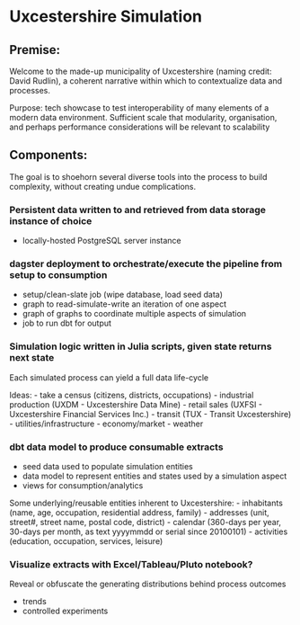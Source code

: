 # Uxcestershire Simulation 

## Premise: 

Welcome to the made-up municipality of Uxcestershire (naming credit: David Rudlin), a coherent narrative within which to contextualize data and processes. 

Purpose: tech showcase to test interoperability of many elements of a modern data environment. Sufficient scale that modularity, organisation, and perhaps performance considerations will be relevant to scalability 


## Components: 

The goal is to shoehorn several diverse tools into the process to build complexity, without creating undue complications.

### Persistent data written to and retrieved from data storage instance of choice 

- locally-hosted PostgreSQL server instance 


### dagster deployment to orchestrate/execute the pipeline from setup to consumption

- setup/clean-slate job (wipe database, load seed data)
- graph to read-simulate-write an iteration of one aspect 
- graph of graphs to coordinate multiple aspects of simulation 
- job to run dbt for output 


### Simulation logic written in Julia scripts, given state returns next state

Each simulated process can yield a full data life-cycle 

Ideas: 
    - take a census (citizens, districts, occupations)
    - industrial production (UXDM - Uxcestershire Data Mine) 
    - retail sales (UXFSI - Uxcestershire Financial Services Inc.) 
    - transit (TUX - Transit Uxcestershire) 
    - utilities/infrastructure 
    - economy/market 
    - weather 

### dbt data model to produce consumable extracts

- seed data used to populate simulation entities
- data model to represent entities and states used by a simulation aspect 
- views for consumption/analytics 

Some underlying/reusable entities inherent to Uxcestershire: 
    - inhabitants (name, age, occupation, residential address, family)
    - addresses (unit, street#, street name, postal code, district) 
    - calendar (360-days per year, 30-days per month, as text yyyymmdd or serial since 20100101) 
    - activities (education, occupation, services, leisure) 


### Visualize extracts with Excel/Tableau/Pluto notebook?

Reveal or obfuscate the generating distributions behind process outcomes
- trends
- controlled experiments 
